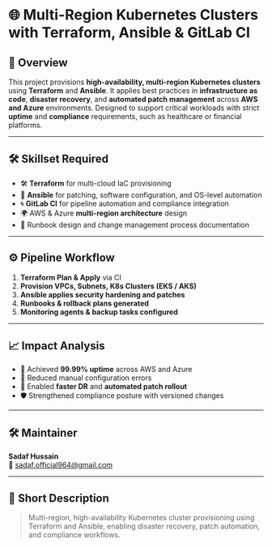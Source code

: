 
# 🌐 Multi-Region Kubernetes Clusters with Terraform, Ansible & GitLab CI

## 📄 **Overview**
This project provisions **high-availability, multi-region Kubernetes clusters** using **Terraform** and **Ansible**. It applies best practices in **infrastructure as code**, **disaster recovery**, and **automated patch management** across **AWS and Azure** environments. Designed to support critical workloads with strict **uptime** and **compliance** requirements, such as healthcare or financial platforms.

---

## 🛠️ **Skillset Required**
- 🛠️ **Terraform** for multi-cloud IaC provisioning
- 🧰 **Ansible** for patching, software configuration, and OS-level automation
- 🌀 **GitLab CI** for pipeline automation and compliance integration
- 🌍 AWS & Azure **multi-region architecture** design
- 📓 Runbook design and change management process documentation

---

## ⚙️ **Pipeline Workflow**
1. **Terraform Plan & Apply** via CI
2. **Provision VPCs, Subnets, K8s Clusters (EKS / AKS)**
3. **Ansible applies security hardening and patches**
4. **Runbooks & rollback plans generated**
5. **Monitoring agents & backup tasks configured**

---

## 📈 **Impact Analysis**
- 📶 Achieved **99.99% uptime** across AWS and Azure
- 🔁 Reduced manual configuration errors
- 💾 Enabled **faster DR** and **automated patch rollout**
- 🛡️ Strengthened compliance posture with versioned changes

---

## 🛠️ **Maintainer**
**Sadaf Hussain**  
📧 sadaf.official964@gmail.com  

---

## 📌 **Short Description**
> Multi-region, high-availability Kubernetes cluster provisioning using Terraform and Ansible, enabling disaster recovery, patch automation, and compliance workflows.
